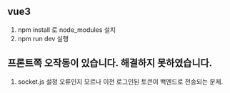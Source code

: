 ## vue3 

1. npm install 로 node_modules 설치
2. npm run dev 실행

## 프론트쪽 오작동이 있습니다. 해결하지 못하였습니다.
1. socket.js 설정 오류인지 모르나 이전 로그인된 토큰이 백엔드로 전송되는 문제.

